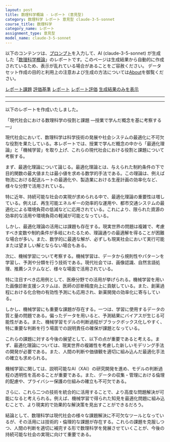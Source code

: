 ```yaml
---
layout: post
title: 数理科学概論 - レポート (意見型)
category: 数理科学 レポート 意見型 claude-3-5-sonnet
course_title: 数理科学
category_name: レポート
assignment_type: 意見型
model_name: claude-3-5-sonnet
---
```


以下のコンテンツは、[プロンプト](http://127.0.0.1:8000/generated/数理科学/claude-3-5-sonnet/prompt_レポート-意見型.md)を入力して、AI (claude-3-5-sonnet) が生成した「[数理科学概論](/contents/数理科学/)」のレポートです。このページは生成結果から自動的に作成されているため、表示が乱れている場合があることをご容赦ください。
データセット作成の目的と利用上の注意および生成の方法については[About](/About)を御覧ください。

[レポート課題](../レポート課題-意見型)
[評価基準](../評価基準-意見型)
[レポート](../レポート-意見型)
[レポート評価](../レポート評価-意見型)
[生成結果のみを表示](http://127.0.0.1:8000/generated/数理科学/claude-3-5-sonnet/レポート-意見型.md)
  

***
***
  
以下のレポートを作成いたしました。

「現代社会における数理科学の役割と課題 ―授業で学んだ概念を基に考察する―」

現代社会において、数理科学は科学技術の発展や社会システムの最適化に不可欠な役割を果たしている。本レポートでは、授業で学んだ概念の中から「最適化理論」と「機械学習」を取り上げ、これらの現代社会における役割と課題について考察する。

まず、最適化理論について論じる。最適化理論とは、与えられた制約条件の下で目的関数の最大値または最小値を求める数学的手法である。この理論は、例えば物流における配送ルートの最適化や、製造業における生産計画の効率化など、様々な分野で活用されている。

特に近年、持続可能な社会の実現が求められる中で、最適化理論の重要性は増している。例えば、再生可能エネルギーの効率的な運用や、都市交通システムの最適化による環境負荷の低減などに応用されている。これにより、限られた資源の効率的な活用や環境負荷の軽減が可能となっている。

しかし、最適化理論の活用には課題も存在する。現実世界の問題は複雑で、考慮すべき変数や制約条件が多岐にわたるため、理論通りの最適解を得ることが困難な場合が多い。また、数学的に最適な解が、必ずしも現実社会において実行可能または望ましい解とならない場合もある。

次に、機械学習について考察する。機械学習は、データから規則性やパターンを学習し、予測や分類を行う技術である。現代社会では、画像認識、自然言語処理、推薦システムなど、様々な場面で活用されている。

特に注目すべき応用例として、医療分野での活用が挙げられる。機械学習を用いた画像診断支援システムは、医師の診断精度向上に貢献している。また、創薬過程における化合物の有効性予測にも応用され、新薬開発の効率化に寄与している。

しかし、機械学習にも重要な課題が存在する。一つは、学習に使用するデータの質と量の問題である。偏ったデータを用いると、予測結果にバイアスが生じる可能性がある。また、機械学習モデルの判断過程がブラックボックス化しやすく、特に重要な判断を行う場面での説明責任の確保が課題となっている。

これらの課題に対する今後の展望として、以下の点が重要であると考える。まず、最適化理論については、現実世界の複雑性を考慮した新しいモデリング手法の開発が必要である。また、人間の判断や価値観を適切に組み込んだ最適化手法の確立も求められる。

機械学習に関しては、説明可能なAI（XAI）の研究開発を進め、モデルの判断過程の透明性を高めることが重要である。また、データの収集・管理における倫理的配慮や、プライバシー保護の仕組みの確立も不可欠である。

さらに、これら二つの技術を統合的に活用することで、より高度な問題解決が可能になると考えられる。例えば、機械学習で得られた知見を最適化問題に組み込むことで、より現実的で効果的な解決策を見出すことができるだろう。

結論として、数理科学は現代社会の様々な課題解決に不可欠なツールとなっているが、その活用には技術的・倫理的な課題が存在する。これらの課題を克服しつつ、人間の判断を適切に補完する形で数理科学を発展させていくことが、今後の持続可能な社会の実現に向けて重要である。
